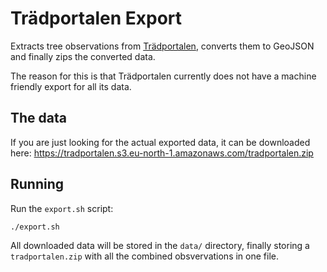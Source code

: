 Trädportalen Export
===================

Extracts tree observations from [Trädportalen](https://www.tradportalen.se/), converts them to
GeoJSON and finally zips the converted data.

The reason for this is that Trädportalen currently does not have a machine friendly export for all its
data.

## The data

If you are just looking for the actual exported data, it can be downloaded here: https://tradportalen.s3.eu-north-1.amazonaws.com/tradportalen.zip

## Running

Run the `export.sh` script:

```shell
./export.sh
```

All downloaded data will be stored in the `data/` directory, finally storing a `tradportalen.zip` with all the combined obsvervations in one file.
